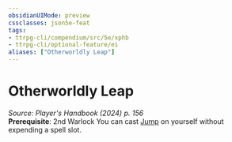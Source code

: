 ```yaml
---
obsidianUIMode: preview
cssclasses: json5e-feat
tags:
- ttrpg-cli/compendium/src/5e/xphb
- ttrpg-cli/optional-feature/ei
aliases: ["Otherworldly Leap"]
---
```

# Otherworldly Leap
*Source: Player's Handbook (2024) p. 156*  
**Prerequisite**: 2nd Warlock
You can cast [Jump](3-Mechanics/CLI/spells/jump-xphb.md) on yourself without expending a spell slot.